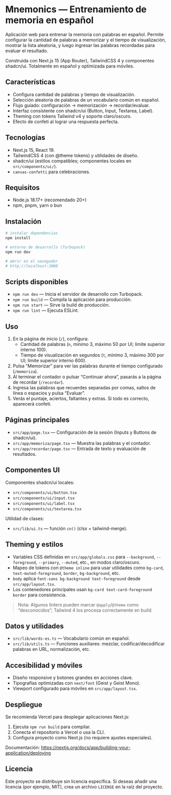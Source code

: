 # Mnemonics — Entrenamiento de memoria en español

Aplicación web para entrenar la memoria con palabras en español. Permite configurar la cantidad de palabras a memorizar y el tiempo de visualización, mostrar la lista aleatoria, y luego ingresar las palabras recordadas para evaluar el resultado.

Construida con Next.js 15 (App Router), TailwindCSS 4 y componentes shadcn/ui. Totalmente en español y optimizada para móviles.

## Características

- Configura cantidad de palabras y tiempo de visualización.
- Selección aleatoria de palabras de un vocabulario común en español.
- Flujo guiado: configuración → memorización → recordar/evaluar.
- Interfaz consistente con shadcn/ui (Button, Input, Textarea, Label).
- Theming con tokens Tailwind v4 y soporte claro/oscuro.
- Efecto de confeti al lograr una respuesta perfecta.

## Tecnologías

- Next.js 15, React 19.
- TailwindCSS 4 (con @theme tokens) y utilidades de diseño.
- shadcn/ui (estilos compatibles; componentes locales en `src/components/ui/`).
- `canvas-confetti` para celebraciones.

## Requisitos

- Node.js 18.17+ (recomendado 20+)
- npm, pnpm, yarn o bun

## Instalación

```bash
# instalar dependencias
npm install

# entorno de desarrollo (Turbopack)
npm run dev

# abrir en el navegador
# http://localhost:3000
```

## Scripts disponibles

- `npm run dev` — Inicia el servidor de desarrollo con Turbopack.
- `npm run build` — Compila la aplicación para producción.
- `npm run start` — Sirve la build de producción.
- `npm run lint` — Ejecuta ESLint.

## Uso

1. En la página de inicio (`/`), configura:
   - Cantidad de palabras (`n`, mínimo 3, máximo 50 por UI; límite superior interno 100).
   - Tiempo de visualización en segundos (`t`, mínimo 3, máximo 300 por UI; límite superior interno 600).
2. Pulsa “Memorizar” para ver las palabras durante el tiempo configurado (`/memoriza`).
3. Al terminar el contador o pulsar “Continuar ahora”, pasarás a la página de recordar (`/recordar`).
4. Ingresa las palabras que recuerdes separadas por comas, saltos de línea o espacios y pulsa “Evaluar”.
5. Verás el puntaje, aciertos, faltantes y extras. Si todo es correcto, aparecerá confeti.

## Páginas principales

- `src/app/page.tsx` — Configuración de la sesión (Inputs y Buttons de shadcn/ui).
- `src/app/memoriza/page.tsx` — Muestra las palabras y el contador.
- `src/app/recordar/page.tsx` — Entrada de texto y evaluación de resultados.

## Componentes UI

Componentes shadcn/ui locales:

- `src/components/ui/button.tsx`
- `src/components/ui/input.tsx`
- `src/components/ui/label.tsx`
- `src/components/ui/textarea.tsx`

Utilidad de clases:

- `src/lib/ui.ts` — función `cn()` (clsx + tailwind-merge).

## Theming y estilos

- Variables CSS definidas en `src/app/globals.css` para `--background`, `--foreground`, `--primary`, `--muted`, etc., en modos claro/oscuro.
- Mapeo de tokens con `@theme inline` para usar utilidades como `bg-card`, `text-muted-foreground`, `border`, `bg-background`, etc.
- `body` aplica `font-sans bg-background text-foreground` desde `src/app/layout.tsx`.
- Los contenedores principales usan `bg-card text-card-foreground border` para consistencia.

> Nota: Algunos linters pueden marcar `@apply`/`@theme` como “desconocidos”; Tailwind 4 los procesa correctamente en build.

## Datos y utilidades

- `src/lib/words-es.ts` — Vocabulario común en español.
- `src/lib/utils.ts` — Funciones auxiliares: mezclar, codificar/decodificar palabras en URL, normalización, etc.

## Accesibilidad y móviles

- Diseño responsive y botones grandes en acciones clave.
- Tipografías optimizadas con `next/font` (Geist y Geist Mono).
- Viewport configurado para móviles en `src/app/layout.tsx`.

## Despliegue

Se recomienda Vercel para desplegar aplicaciones Next.js:

1. Ejecuta `npm run build` para compilar.
2. Conecta el repositorio a Vercel o usa la CLI.
3. Configura proyecto como Next.js (no requiere ajustes especiales).

Documentación: https://nextjs.org/docs/app/building-your-application/deploying

## Licencia

Este proyecto se distribuye sin licencia específica. Si deseas añadir una licencia (por ejemplo, MIT), crea un archivo `LICENSE` en la raíz del proyecto.

